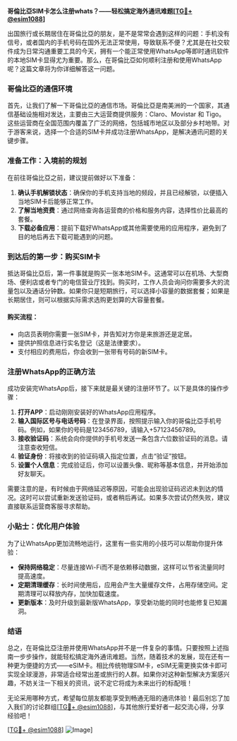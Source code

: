 **哥倫比亞SIM卡怎么注册whats？——轻松搞定海外通讯难题[[TG💪+ @esim1088](https://t.me/s/esim1088)]**

出国旅行或长期居住在哥倫比亞的朋友，是不是常常会遇到这样的问题：手机没有信号，或者国内的手机号码在国外无法正常使用，导致联系不便？尤其是在社交软件成为日常沟通重要工具的今天，拥有一个能正常使用WhatsApp等即时通讯软件的本地SIM卡显得尤为重要。那么，在哥倫比亞如何顺利注册和使用WhatsApp呢？这篇文章将为你详细解答这一问题。

### 哥倫比亞的通信环境

首先，让我们了解一下哥倫比亞的通信市场。哥倫比亞是南美洲的一个国家，其通信基础设施相对发达，主要由三大运营商提供服务：Claro、Movistar 和 Tigo。这些运营商在全国范围内覆盖了广泛的网络，包括城市地区以及部分乡村地带。对于游客来说，选择一个合适的SIM卡并成功注册WhatsApp，是解决通讯问题的关键步骤。

### 准备工作：入境前的规划

在前往哥倫比亞之前，建议提前做好以下准备：

1. **确认手机解锁状态**：确保你的手机支持当地的频段，并且已经解锁，以便插入当地SIM卡后能够正常工作。
2. **了解当地资费**：通过网络查询各运营商的价格和服务内容，选择性价比最高的套餐。
3. **下载必备应用**：提前下载好WhatsApp或其他需要使用的应用程序，避免到了目的地后再去下载可能遇到的问题。

### 到达后的第一步：购买SIM卡

抵达哥倫比亞后，第一件事就是购买一张本地SIM卡。这通常可以在机场、大型商场、便利店或者专门的电信营业厅找到。购买时，工作人员会询问你需要多大的流量包以及通话分钟数。如果你只是短期旅行，可以选择小容量的数据套餐；如果是长期居住，则可以根据实际需求选购更划算的大容量套餐。

#### 购买流程：
- 向店员表明你需要一张SIM卡，并告知对方你是来旅游还是定居。
- 提供护照信息进行实名登记（这是法律要求）。
- 支付相应的费用后，你会收到一张带有号码的新SIM卡。

### 注册WhatsApp的正确方法

成功安装完WhatsApp后，接下来就是最关键的注册环节了。以下是具体的操作步骤：

1. **打开APP**：启动刚刚安装好的WhatsApp应用程序。
2. **输入国际区号与电话号码**：在登录界面，按照提示输入你的哥倫比亞手机号码。例如，如果你的号码是123456789，请输入+57123456789。
3. **接收验证码**：系统会向你提供的手机号发送一条包含六位数验证码的消息。请注意查收短信。
4. **验证身份**：将接收到的验证码填入指定位置，点击“验证”按钮。
5. **设置个人信息**：完成验证后，你可以设置头像、昵称等基本信息，并开始添加好友聊天。

需要注意的是，有时候由于网络延迟等原因，可能会出现验证码迟迟未到达的情况。这时可以尝试重新发送验证码，或者稍后再试。如果多次尝试仍然失败，建议直接联系运营商客服寻求帮助。

### 小贴士：优化用户体验

为了让WhatsApp更加流畅地运行，这里有一些实用的小技巧可以帮助你提升体验：

- **保持网络稳定**：尽量连接Wi-Fi而不是依赖移动数据，这样可以节省流量同时提高速度。
- **定期清理缓存**：长时间使用后，应用会产生大量缓存文件，占用存储空间。定期清理可以释放内存，加快加载速度。
- **更新版本**：及时升级到最新版WhatsApp，享受新功能的同时也能修复已知漏洞。

### 结语

总之，在哥倫比亞注册并使用WhatsApp并不是一件复杂的事情。只要按照上述指南一步步操作，就能轻松搞定海外通讯难题。当然，随着技术的发展，现在还有一种更为便捷的方式——eSIM卡。相比传统物理SIM卡，eSIM无需更换实体卡即可实现全球漫游，非常适合经常出差或旅行的人群。如果你对这种新型解决方案感兴趣，不妨关注一下相关的资讯，说不定它将成为未来出行的标配哦！

无论采用哪种方式，希望每位朋友都能享受到畅通无阻的通讯体验！最后别忘了加入我们的讨论群组[[TG💪+ @esim1088](https://t.me/s/esim1088)]，与其他旅行爱好者一起交流心得，分享经验吧！

[[TG💪+ @esim1088](https://t.me/s/esim1088)] ![Image](https://i.postimg.cc/4NQfJmqS/Snipaste-2025-05-13-00-14-12.png)]